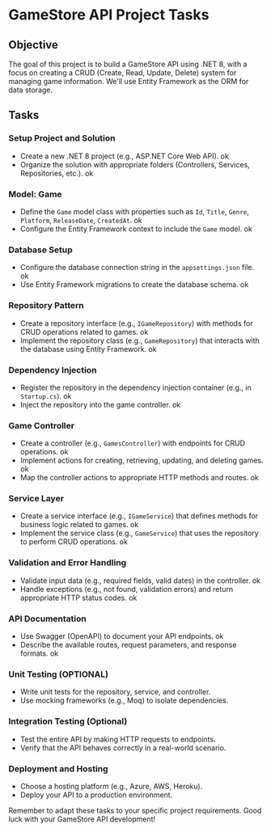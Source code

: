 # GameStore API Project Tasks

## Objective
The goal of this project is to build a GameStore API using .NET 8, with a focus on creating a CRUD (Create, Read, Update, Delete) system for managing game information. We'll use Entity Framework as the ORM for data storage.

## Tasks

### Setup Project and Solution
- Create a new .NET 8 project (e.g., ASP.NET Core Web API). ok
- Organize the solution with appropriate folders (Controllers, Services, Repositories, etc.). ok

### Model: Game
- Define the `Game` model class with properties such as `Id`, `Title`, `Genre`, `Platform`, `ReleaseDate`, `CreatedAt`. ok
- Configure the Entity Framework context to include the `Game` model. ok

### Database Setup
- Configure the database connection string in the `appsettings.json` file. ok
- Use Entity Framework migrations to create the database schema. ok

### Repository Pattern
- Create a repository interface (e.g., `IGameRepository`) with methods for CRUD operations related to games. ok
- Implement the repository class (e.g., `GameRepository`) that interacts with the database using Entity Framework. ok

### Dependency Injection
- Register the repository in the dependency injection container (e.g., in `Startup.cs`). ok
- Inject the repository into the game controller. ok

### Game Controller
- Create a controller (e.g., `GamesController`) with endpoints for CRUD operations. ok
- Implement actions for creating, retrieving, updating, and deleting games. ok
- Map the controller actions to appropriate HTTP methods and routes. ok

### Service Layer
- Create a service interface (e.g., `IGameService`) that defines methods for business logic related to games. ok
- Implement the service class (e.g., `GameService`) that uses the repository to perform CRUD operations. ok

### Validation and Error Handling
- Validate input data (e.g., required fields, valid dates) in the controller. ok
- Handle exceptions (e.g., not found, validation errors) and return appropriate HTTP status codes. ok

### API Documentation
- Use Swagger (OpenAPI) to document your API endpoints. ok
- Describe the available routes, request parameters, and response formats. ok

### Unit Testing (OPTIONAL)
- Write unit tests for the repository, service, and controller.
- Use mocking frameworks (e.g., Moq) to isolate dependencies.

### Integration Testing (Optional)
- Test the entire API by making HTTP requests to endpoints.
- Verify that the API behaves correctly in a real-world scenario.

### Deployment and Hosting
- Choose a hosting platform (e.g., Azure, AWS, Heroku).
- Deploy your API to a production environment.

Remember to adapt these tasks to your specific project requirements. Good luck with your GameStore API development!
